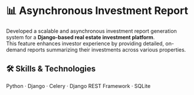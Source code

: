 # 📊 Asynchronous Investment Report

Developed a scalable and asynchronous investment report generation system for a **Django-based real estate investment platform**.  
This feature enhances investor experience by providing detailed, on-demand reports summarizing their investments across various properties.

## 🛠️ Skills & Technologies

Python · Django · Celery · Django REST Framework · SQLite
